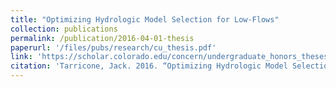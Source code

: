 ```yaml
---
title: "Optimizing Hydrologic Model Selection for Low-Flows"
collection: publications
permalink: /publication/2016-04-01-thesis
paperurl: '/files/pubs/research/cu_thesis.pdf'
link: 'https://scholar.colorado.edu/concern/undergraduate_honors_theses/v979v364x'
citation: 'Tarricone, Jack. 2016. “Optimizing Hydrologic Model Selection for Low-Flows"'
---
```

